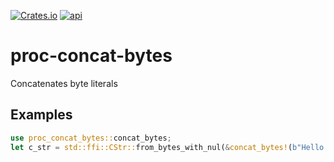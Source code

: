 [![Crates.io](https://img.shields.io/crates/v/proc-concat-bytes.svg)](https://crates.io/crates/proc-concat-bytes)
[![api](https://img.shields.io/badge/api-rustdoc-blue.svg)](https://docs.rs/proc-concat-bytes/0.1.0/proc_concat_bytes/)

# proc-concat-bytes

Concatenates byte literals
## Examples
```rust
use proc_concat_bytes::concat_bytes;
let c_str = std::ffi::CStr::from_bytes_with_nul(&concat_bytes!(b"Hello World!", b'\0')[..]).unwrap();
```
